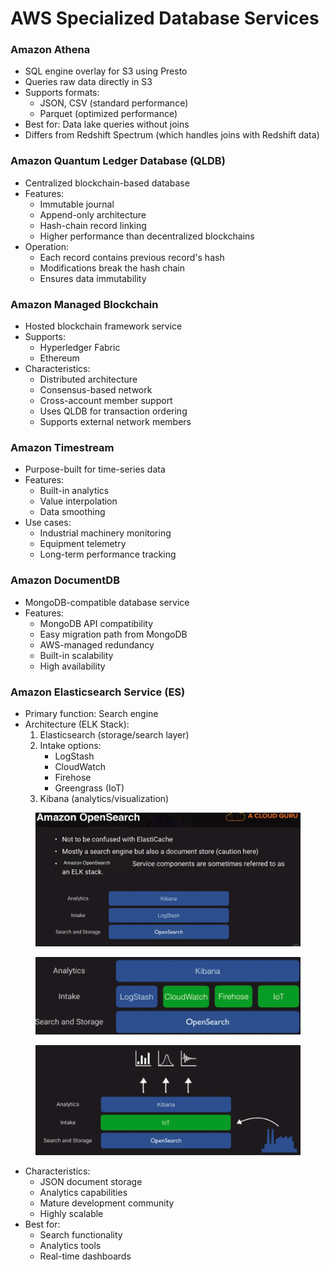 # AWS Specialized Database Services

### Amazon Athena

* SQL engine overlay for S3 using Presto
* Queries raw data directly in S3
* Supports formats:
  * JSON, CSV (standard performance)
  * Parquet (optimized performance)
* Best for: Data lake queries without joins
* Differs from Redshift Spectrum (which handles joins with Redshift data)

### Amazon Quantum Ledger Database (QLDB)

* Centralized blockchain-based database
* Features:
  * Immutable journal
  * Append-only architecture
  * Hash-chain record linking
  * Higher performance than decentralized blockchains
* Operation:
  * Each record contains previous record's hash
  * Modifications break the hash chain
  * Ensures data immutability

### Amazon Managed Blockchain

* Hosted blockchain framework service
* Supports:
  * Hyperledger Fabric
  * Ethereum
* Characteristics:
  * Distributed architecture
  * Consensus-based network
  * Cross-account member support
  * Uses QLDB for transaction ordering
  * Supports external network members

### Amazon Timestream

* Purpose-built for time-series data
* Features:
  * Built-in analytics
  * Value interpolation
  * Data smoothing
* Use cases:
  * Industrial machinery monitoring
  * Equipment telemetry
  * Long-term performance tracking

### Amazon DocumentDB

* MongoDB-compatible database service
* Features:
  * MongoDB API compatibility
  * Easy migration path from MongoDB
  * AWS-managed redundancy
  * Built-in scalability
  * High availability

### Amazon Elasticsearch Service (ES)

* Primary function: Search engine
* Architecture (ELK Stack):
  1. Elasticsearch (storage/search layer)
  2. Intake options:
     * LogStash
     * CloudWatch
     * Firehose
     * Greengrass (IoT)
  3. Kibana (analytics/visualization)

<figure><img src="../../../../.gitbook/assets/image (62).png" alt=""><figcaption></figcaption></figure>

<figure><img src="../../../../.gitbook/assets/image (63).png" alt=""><figcaption></figcaption></figure>

<figure><img src="../../../../.gitbook/assets/image (64).png" alt=""><figcaption></figcaption></figure>

* Characteristics:
  * JSON document storage
  * Analytics capabilities
  * Mature development community
  * Highly scalable
* Best for:
  * Search functionality
  * Analytics tools
  * Real-time dashboards

